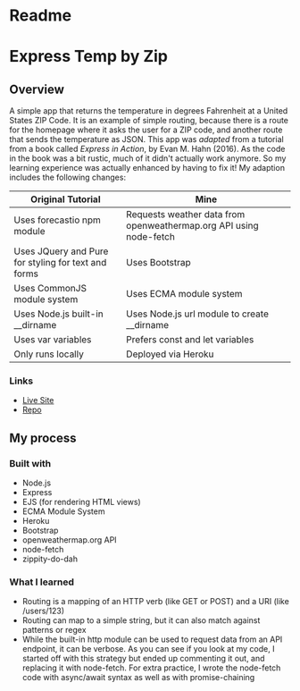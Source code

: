 # Readme
# Express Temp by Zip

## Overview

A simple app that returns the temperature in degrees Fahrenheit at a United States ZIP Code.  It is an example of simple routing, because there is a route for the homepage where it asks the user for a ZIP code, and another route that sends the temperature as JSON.  This app was *adapted* from a tutorial from a book called *Express in Action*, by Evan M. Hahn (2016).  As the code in the book was a bit rustic, much of it didn't actually work anymore.  So my learning experience was actually enhanced by having to fix it! My adaption includes the following changes:

| Original Tutorial                                   | Mine                                                                |
|-----------------------------------------------------|---------------------------------------------------------------------|
| Uses forecastio npm module                          | Requests weather data from openweathermap.org API using node-fetch  |
| Uses JQuery and Pure for styling for text and forms | Uses Bootstrap                                                      |
| Uses CommonJS module system                         | Uses ECMA module system                                             |
| Uses Node.js built-in __dirname                     | Uses Node.js url module to create __dirname                         |
| Uses var variables                                  | Prefers const and let variables                                     |
| Only runs locally                                   | Deployed via Heroku                                                 |

### Links
- [Live Site](https://obscure-refuge-38884.herokuapp.com/)
- [Repo](https://github.com/mattdimicelli/temp_by_zipcode_node)

## My process

### Built with

- Node.js
- Express 
- EJS (for rendering HTML views)
- ECMA Module System
- Heroku
- Bootstrap
- openweathermap.org API
- node-fetch
- zippity-do-dah

### What I learned

- Routing is a mapping of an HTTP verb (like GET or POST) and a URI (like /users/123)
- Routing can map to a simple string, but it can also match against patterns or regex
- While the built-in http module can be used to request data from an API endpoint, it can be verbose.  As you can see if you look at my code, I started off with this strategy but ended up commenting it out, and replacing it with node-fetch.  For extra practice, I wrote the node-fetch code with async/await syntax as well as with promise-chaining
